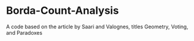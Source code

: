# Borda-Count-Analysis
A code based on the article by Saari and Valognes, titles Geometry, Voting, and Paradoxes
